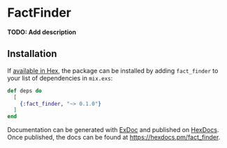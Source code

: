 # FactFinder

**TODO: Add description**

## Installation

If [available in Hex](https://hex.pm/docs/publish), the package can be installed
by adding `fact_finder` to your list of dependencies in `mix.exs`:

```elixir
def deps do
  [
    {:fact_finder, "~> 0.1.0"}
  ]
end
```

Documentation can be generated with [ExDoc](https://github.com/elixir-lang/ex_doc)
and published on [HexDocs](https://hexdocs.pm). Once published, the docs can
be found at <https://hexdocs.pm/fact_finder>.

